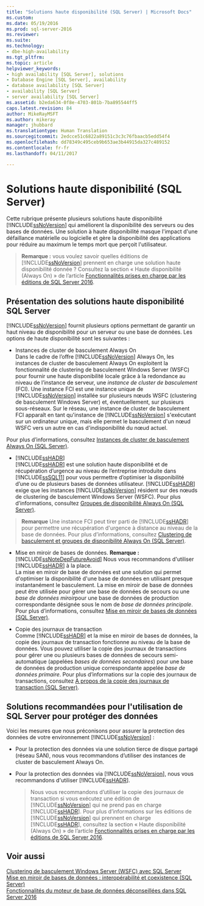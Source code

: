 ```yaml
---
title: "Solutions haute disponibilité (SQL Server) | Microsoft Docs"
ms.custom: 
ms.date: 05/19/2016
ms.prod: sql-server-2016
ms.reviewer: 
ms.suite: 
ms.technology:
- dbe-high-availability
ms.tgt_pltfrm: 
ms.topic: article
helpviewer_keywords:
- high availability [SQL Server], solutions
- Database Engine [SQL Server], availability
- database availability [SQL Server]
- availability [SQL Server]
- server availability [SQL Server]
ms.assetid: b2eda634-0f8e-4703-801b-7ba895544ff5
caps.latest.revision: 84
author: MikeRayMSFT
ms.author: mikeray
manager: jhubbard
ms.translationtype: Human Translation
ms.sourcegitcommit: 2edcce51c6822a89151c3c3c76fbaacb5edd54f4
ms.openlocfilehash: dd78349c495ceb9b653ae3b44915da327c489152
ms.contentlocale: fr-fr
ms.lasthandoff: 04/11/2017

---
```

# <a name="high-availability-solutions-sql-server"></a>Solutions haute disponibilité (SQL Server)
  Cette rubrique présente plusieurs solutions haute disponibilité [!INCLUDE[ssNoVersion](../../includes/ssnoversion-md.md)] qui améliorent la disponibilité des serveurs ou des bases de données. Une solution à haute disponibilité masque l'impact d'une défaillance matérielle ou logicielle et gère la disponibilité des applications pour réduire au maximum le temps mort que perçoit l'utilisateur.    
    
   
>  **Remarque :** vous voulez savoir quelles éditions de [!INCLUDE[ssNoVersion](../../includes/ssnoversion-md.md)] prennent en charge une solution haute disponibilité donnée ? Consultez la section « Haute disponibilité (Always On) » de l’article [Fonctionnalités prises en charge par les éditions de SQL Server 2016](~/sql-server/editions-and-supported-features-for-sql-server-2016.md).    
     
    
##  <a name="TermsAndDefinitions"></a> Présentation des solutions haute disponibilité SQL Server    
 [!INCLUDE[ssNoVersion](../../includes/ssnoversion-md.md)] fournit plusieurs options permettant de garantir un haut niveau de disponibilité pour un serveur ou une base de données. Les options de haute disponibilité sont les suivantes :    
    
*  Instances de cluster de basculement Always On    
 Dans le cadre de l’offre [!INCLUDE[ssNoVersion](../../includes/ssnoversion-md.md)] Always On, les instances de cluster de basculement Always On exploitent la fonctionnalité de clustering de basculement Windows Server (WSFC) pour fournir une haute disponibilité locale grâce à la redondance au niveau de l’instance de serveur, une *instance de cluster de basculement* (FCI). Une instance FCI est une instance unique de [!INCLUDE[ssNoVersion](../../includes/ssnoversion-md.md)] installée sur plusieurs nœuds WSFC (clustering de basculement Windows Server) et, éventuellement, sur plusieurs sous-réseaux. Sur le réseau, une instance de cluster de basculement FCI apparaît en tant qu'instance de [!INCLUDE[ssNoVersion](../../includes/ssnoversion-md.md)] s'exécutant sur un ordinateur unique, mais elle permet le basculement d'un nœud WSFC vers un autre en cas d'indisponibilité du nœud actuel.    
    
 Pour plus d’informations, consultez [Instances de cluster de basculement Always On &#40;SQL Server&#41;](../../sql-server/failover-clusters/windows/always-on-failover-cluster-instances-sql-server.md).    
    
*  [!INCLUDE[ssHADR](../../includes/sshadr-md.md)]    
 [!INCLUDE[ssHADR](../../includes/sshadr-md.md)] est une solution haute disponibilité et de récupération d’urgence au niveau de l’entreprise introduite dans [!INCLUDE[ssSQL11](../../includes/sssql11-md.md)] pour vous permettre d’optimiser la disponibilité d’une ou de plusieurs bases de données utilisateur. [!INCLUDE[ssHADR](../../includes/sshadr-md.md)] exige que les instances [!INCLUDE[ssNoVersion](../../includes/ssnoversion-md.md)] résident sur des nœuds de clustering de basculement Windows Server (WSFC). Pour plus d’informations, consultez [Groupes de disponibilité Always On &#40;SQL Server&#41;](../../database-engine/availability-groups/windows/always-on-availability-groups-sql-server.md).    
    
  
>  **Remarque** Une instance FCI peut tirer parti de [!INCLUDE[ssHADR](../../includes/sshadr-md.md)] pour permettre une récupération d'urgence à distance au niveau de la base de données. Pour plus d’informations, consultez [Clustering de basculement et groupes de disponibilité Always On &#40;SQL Server&#41;](../../database-engine/availability-groups/windows/failover-clustering-and-always-on-availability-groups-sql-server.md).    
    
*  Mise en miroir de bases de données. **Remarque :** [!INCLUDE[ssNoteDepFutureAvoid](../../includes/ssnotedepfutureavoid-md.md)] Nous vous recommandons d'utiliser [!INCLUDE[ssHADR](../../includes/sshadr-md.md)] à la place.     
La mise en miroir de base de données est une solution qui permet d'optimiser la disponibilité d'une base de données en utilisant presque instantanément le basculement. La mise en miroir de base de données peut être utilisée pour gérer une base de données de secours ou une *base de données miroir*pour une base de données de production correspondante désignée sous le nom de *base de données principale*. Pour plus d’informations, consultez [Mise en miroir de bases de données &#40;SQL Server&#41;](../../database-engine/database-mirroring/database-mirroring-sql-server.md).    
    
*  Copie des journaux de transaction    
 Comme [!INCLUDE[ssHADR](../../includes/sshadr-md.md)] et la mise en miroir de bases de données, la copie des journaux de transaction fonctionne au niveau de la base de données. Vous pouvez utiliser la copie des journaux de transactions pour gérer une ou plusieurs bases de données de secours semi-automatique (appelées *bases de données secondaires*) pour une base de données de production unique correspondante appelée *base de données primaire*. Pour plus d’informations sur la copie des journaux de transactions, consultez [À propos de la copie des journaux de transaction &#40;SQL Server&#41;](../../database-engine/log-shipping/about-log-shipping-sql-server.md).    
    
##  <a name="RecommendedSolutions"></a> Solutions recommandées pour l'utilisation de SQL Server pour protéger des données    
 Voici les mesures que nous préconisons pour assurer la protection des données de votre environnement [!INCLUDE[ssNoVersion](../../includes/ssnoversion-md.md)] :    
    
-   Pour la protection des données via une solution tierce de disque partagé (réseau SAN), nous vous recommandons d’utiliser des instances de cluster de basculement Always On.    
    
-   Pour la protection des données via [!INCLUDE[ssNoVersion](../../includes/ssnoversion-md.md)], nous vous recommandons d'utiliser [!INCLUDE[ssHADR](../../includes/sshadr-md.md)].    
    
       >  Nous vous recommandons d’utiliser la copie des journaux de transaction si vous exécutez une édition de [!INCLUDE[ssNoVersion](../../includes/ssnoversion-md.md)] qui ne prend pas en charge [!INCLUDE[ssHADR](../../includes/sshadr-md.md)]. Pour plus d’informations sur les éditions de [!INCLUDE[ssNoVersion](../../includes/ssnoversion-md.md)] qui prennent en charge [!INCLUDE[ssHADR](../../includes/sshadr-md.md)], consultez la section « Haute disponibilité (Always On) » de l’article [Fonctionnalités prises en charge par les éditions de SQL Server 2016](~/sql-server/editions-and-supported-features-for-sql-server-2016.md).    
    
## <a name="see-also"></a>Voir aussi    
 [Clustering de basculement Windows Server &#40;WSFC&#41; avec SQL Server](../../sql-server/failover-clusters/windows/windows-server-failover-clustering-wsfc-with-sql-server.md)     
 [Mise en miroir de bases de données : interopérabilité et coexistence &#40;SQL Server&#41;](../../database-engine/database-mirroring/database-mirroring-interoperability-and-coexistence-sql-server.md)     
 [Fonctionnalités du moteur de base de données déconseillées dans SQL Server 2016](../../database-engine/deprecated-database-engine-features-in-sql-server-2016.md)    
    
  


